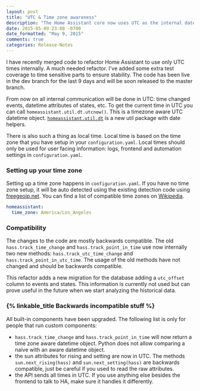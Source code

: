 ```yaml
---
layout: post
title: "UTC & Time zone awareness"
description: "The Home Assistant core now uses UTC as the internal date time."
date: 2015-05-09 23:08 -0700
date_formatted: "May 9, 2015"
comments: true
categories: Release-Notes
---
```


I have recently merged code to refactor Home Assistant to use only UTC times internally. A much needed refactor. I've added some extra test coverage to time sensitive parts to ensure stability. The code has been live in the dev branch for the last 9 days and will be soon released to the master branch.

From now on all internal communication will be done in UTC: time changed events, datetime attributes of states, etc. To get the current time in UTC you can call `homeassistant.util.dt.utcnow()`. This is a timezone aware UTC datetime object. [`homeassistant.util.dt`](https://github.com/balloob/home-assistant/blob/dev/homeassistant/util/dt.py) is a new util package with date helpers.

There is also such a thing as local time. Local time is based on the time zone that you have setup in your `configuration.yaml`. Local times should only be used for user facing information: logs, frontend and automation settings in `configuration.yaml`.

### Setting up your time zone
Setting up a time zone happens in `configuration.yaml`. If you have no time zone setup, it will be auto detected using the existing detection code using [freegeoip.net](https://freegeoip.net). You can find a list of compatible time zones on [Wikipedia](http://en.wikipedia.org/wiki/List_of_tz_database_time_zones).

```yaml
homeassistant:
  time_zone: America/Los_Angeles
```

### Compatibility
The changes to the code are mostly backwards compatible. The old `hass.track_time_change` and `hass.track_point_in_time` use now internally two new methods: `hass.track_utc_time_change` and `hass.track_point_in_utc_time`. The usage of the old methods have not changed and should be backwards compatible.

This refactor adds a new migration for the database adding a `utc_offset` column to events and states. This information is currently not used but can prove useful in the future when we start analyzing the historical data.

### {% linkable_title Backwards incompatible stuff %}

All built-in components have been upgraded. The following list is only for people that run custom components:

 * `hass.track_time_change` and `hass.track_point_in_time` will now return a time zone aware datetime object. Python does not allow comparing a naive with an aware datetime object.
 * the sun attributes for rising and setting are now in UTC. The methods `sun.next_rising(hass)` and `sun.next_setting(hass)` are backwards compatible, just be careful if you used to read the raw attributes.
 * the API sends all times in UTC. If you use anything else besides the frontend to talk to HA, make sure it handles it differently.
